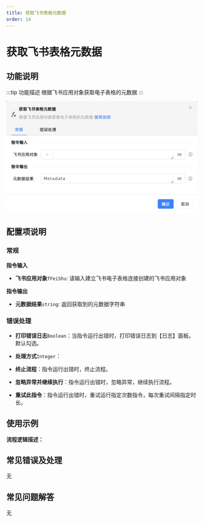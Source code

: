 ```yaml
---
title: 获取飞书表格元数据
order: 14
---
```


# 获取飞书表格元数据

## 功能说明

:::tip 功能描述
根据飞书应用对象获取电子表格的元数据
:::

![获取飞书表格元数据](../../../../assets/获取飞书表格元数据_command.png)

## 配置项说明

### 常规

**指令输入**

- **飞书应用对象**`TFeiShu`: 请输入建立飞书电子表格连接创建的飞书应用对象


**指令输出**

- **元数据结果**`string`: 返回获取到的元数据字符串

### 错误处理

- **打印错误日志**`Boolean`：当指令运行出错时，打印错误日志到【日志】面板。默认勾选。

- **处理方式**`Integer`：

 - **终止流程**：指令运行出错时，终止流程。

 - **忽略异常并继续执行**：指令运行出错时，忽略异常，继续执行流程。

 - **重试此指令**：指令运行出错时，重试运行指定次数指令，每次重试间隔指定时长。

## 使用示例

**流程逻辑描述：** 

## 常见错误及处理

无

## 常见问题解答

无

